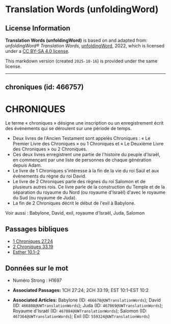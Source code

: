 # Translation Words (unfoldingWord)

## License Information

**Translation Words (unfoldingWord)** is based on and adapted from: _unfoldingWord® Translation Words_, [unfoldingWord](https://unfoldingword.org/utw), 2022, which is licensed under a [CC BY-SA 4.0 license](https://creativecommons.org/licenses/by-sa/4.0/legalcode.en).

This markdown version (created `2025-10-16`) is provided under the same license.



--------------------------------

## chroniques (id: 466757)

CHRONIQUES
==========

Le terme « chroniques » désigne une inscription ou un enregistrement écrit des événements qui se déroulent sur une période de temps.

* Deux livres de l'Ancien Testament sont appelés Chroniques : « Le Premier Livre des Chroniques » ou 1 Chroniques et « Le Deuxième Livre des Chroniques » ou 2 Chroniques.
* Ces deux livres enregistrent une partie de l'histoire du peuple d'Israël, en commençant par une liste de personnes de chaque génération depuis Adam.
* Le livre de 1 Chroniques s'intéresse à la fin de la vie du roi Saül et aux événements du règne du roi David.
* Le livre de 2 Chroniques parle des règnes du roi Salomon et de plusieurs autres rois. Ce livre parle de la construction du Temple et de la séparation du royaume du Nord (ou royaume d'Israël) d'avec le royaume du Sud (ou royaume de Juda).
* La fin de 2 Chroniques décrit le début de l'exil à Babylone.

Voir aussi : Babylone, David, exil, royaume d'Israël, Juda, Salomon

Passages bibliques
------------------

* [1 Chroniques 27\.24](https://ref.ly/1Chr27:24)
* [2 Chroniques 33\.19](https://ref.ly/2Chr33:19)
* [Esther 10\.1–2](https://ref.ly/Esth10:1-Esth10:2)

Données sur le mot
------------------

* Numéro Strong : H1697

* **Associated Passages:** 1CH 27:24; 2CH 33:19; EST 10:1–EST 10:2
* **Associated Articles:** Babylone (ID: `466678@UWTranslationWords`); David (ID: `466808@UWTranslationWords`); Juda (ID: `467069@UWTranslationWords`); Royaume d'Israël (ID: `467084@UWTranslationWords`); Salomon (ID: `467364@UWTranslationWords`); Exil (ID: `559324@UWTranslationWords`)

